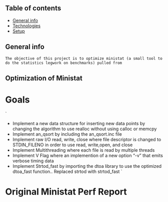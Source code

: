 ## Table of contents
* [General info](#general-info)
* [Technologies](#technologies)
* [Setup](#setup)

## General info
`
The objective of this project is to optimize ministat (a small tool to do the statistics legwork on benchmarks) pulled from
`
## Optimization of Ministat 

# Goals
`
*  Implement a new data structure for inserting new data points by changing the algorithm to use realloc without using calloc or memcpy
*  Implement an_qsort by including the an_qsort.inc file
*  Implement raw I/O read, write, close where file descriptor is changed to STDIN_FILENO in order to use read, write,open, and close
*  Implement Multithreading where each file is read by multiple threads
*  Implement V Flag where an implemention of a new option “-v” that emits verbose timing data
*  Implement Strtod_fast by importing the dtoa library to use the optimized dtoa_fast function.. Replaced strtod with strtod_fast
`

# Original Ministat Perf Report
